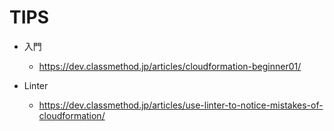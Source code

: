 # TIPS

- 入門
  * https://dev.classmethod.jp/articles/cloudformation-beginner01/

- Linter
  * https://dev.classmethod.jp/articles/use-linter-to-notice-mistakes-of-cloudformation/
